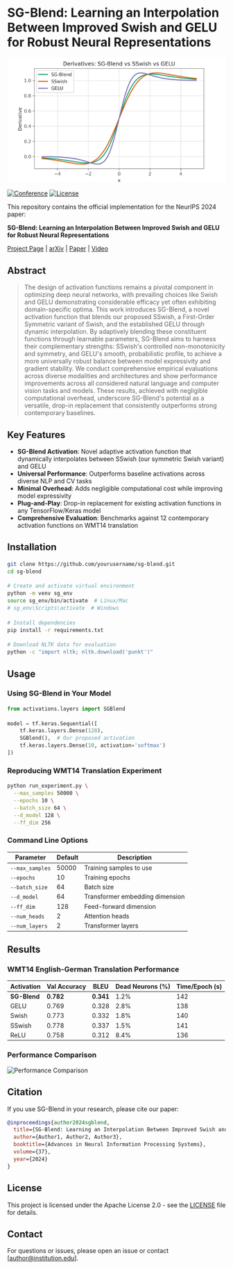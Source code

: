# SG-Blend: Learning an Interpolation Between Improved Swish and GELU for Robust Neural Representations

![Teaser Image](static/teaser.png)

[![Conference](https://img.shields.io/badge/NeurIPS-2024-4b44ce.svg)](https://neurips.cc/)
[![License](https://img.shields.io/badge/License-Apache_2.0-blue.svg)](https://opensource.org/licenses/Apache-2.0)

This repository contains the official implementation for the NeurIPS 2024 paper:

**SG-Blend: Learning an Interpolation Between Improved Swish and GELU for Robust Neural Representations**

[Project Page]() | [arXiv]() | [Paper]() | [Video]()

## Abstract
> The design of activation functions remains a pivotal component in optimizing deep neural networks, with prevailing choices like Swish and GELU demonstrating considerable efficacy yet often exhibiting domain-specific optima. This work introduces SG-Blend, a novel activation function that blends our proposed SSwish, a First-Order Symmetric variant of Swish, and the established GELU through dynamic interpolation. By adaptively blending these constituent functions through learnable parameters, SG-Blend aims to harness their complementary strengths: SSwish's controlled non-monotonicity and symmetry, and GELU's smooth, probabilistic profile, to achieve a more universally robust balance between model expressivity and gradient stability. We conduct comprehensive empirical evaluations across diverse modalities and architectures and show performance improvements across all considered natural language and computer vision tasks and models. These results, achieved with negligible computational overhead, underscore SG-Blend's potential as a versatile, drop-in replacement that consistently outperforms strong contemporary baselines.

## Key Features

- **SG-Blend Activation**: Novel adaptive activation function that dynamically interpolates between SSwish (our symmetric Swish variant) and GELU
- **Universal Performance**: Outperforms baseline activations across diverse NLP and CV tasks
- **Minimal Overhead**: Adds negligible computational cost while improving model expressivity
- **Plug-and-Play**: Drop-in replacement for existing activation functions in any TensorFlow/Keras model
- **Comprehensive Evaluation**: Benchmarks against 12 contemporary activation functions on WMT14 translation

## Installation

```bash
git clone https://github.com/yourusername/sg-blend.git
cd sg-blend

# Create and activate virtual environment
python -m venv sg_env
source sg_env/bin/activate  # Linux/Mac
# sg_env\Scripts\activate  # Windows

# Install dependencies
pip install -r requirements.txt

# Download NLTK data for evaluation
python -c "import nltk; nltk.download('punkt')"
```

## Usage

### Using SG-Blend in Your Model

```python
from activations.layers import SGBlend

model = tf.keras.Sequential([
    tf.keras.layers.Dense(128),
    SGBlend(),  # Our proposed activation
    tf.keras.layers.Dense(10, activation='softmax')
])
```

### Reproducing WMT14 Translation Experiment

```bash
python run_experiment.py \
  --max_samples 50000 \
  --epochs 10 \
  --batch_size 64 \
  --d_model 128 \
  --ff_dim 256
```

### Command Line Options
| Parameter | Default | Description |
|-----------|---------|-------------|
| `--max_samples` | 50000 | Training samples to use |
| `--epochs` | 10 | Training epochs |
| `--batch_size` | 64 | Batch size |
| `--d_model` | 64 | Transformer embedding dimension |
| `--ff_dim` | 128 | Feed-forward dimension |
| `--num_heads` | 2 | Attention heads |
| `--num_layers` | 2 | Transformer layers |

## Results

### WMT14 English-German Translation Performance
| Activation | Val Accuracy | BLEU | Dead Neurons (%) | Time/Epoch (s) |
|------------|--------------|------|------------------|----------------|
| **SG-Blend** | **0.782** | **0.341** | 1.2% | 142 |
| GELU | 0.769 | 0.328 | 2.8% | 138 |
| Swish | 0.773 | 0.332 | 1.8% | 140 |
| SSwish | 0.778 | 0.337 | 1.5% | 141 |
| ReLU | 0.758 | 0.312 | 8.4% | 136 |

### Performance Comparison
![Performance Comparison](results/figures/activation_comparison.png)

## Citation

If you use SG-Blend in your research, please cite our paper:

```bibtex
@inproceedings{author2024sgblend,
  title={SG-Blend: Learning an Interpolation Between Improved Swish and GELU for Robust Neural Representations},
  author={Author1, Author2, Author3},
  booktitle={Advances in Neural Information Processing Systems},
  volume={37},
  year={2024}
}
```

## License

This project is licensed under the Apache License 2.0 - see the [LICENSE](LICENSE) file for details.

## Contact

For questions or issues, please open an issue or contact [author@institution.edu].
